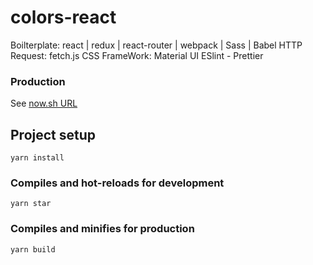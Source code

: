 # colors-react

Boilterplate: react | redux | react-router | webpack | Sass | Babel
HTTP Request: fetch.js
CSS FrameWork: Material UI
ESlint - Prettier

### Production

See [now.sh URL](https://colors-react-ozjeja802.now.sh/)

## Project setup

```
yarn install
```

### Compiles and hot-reloads for development

```
yarn star
```

### Compiles and minifies for production

```
yarn build
```
